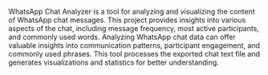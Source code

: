 WhatsApp Chat Analyzer is a tool for analyzing and visualizing the content of WhatsApp chat messages. 
This project provides insights into various aspects of the chat, including message frequency, most active participants, and commonly used words.
Analyzing WhatsApp chat data can offer valuable insights into communication patterns, participant engagement, and commonly used phrases. 
This tool processes the exported chat text file and generates visualizations and statistics for better understanding.
